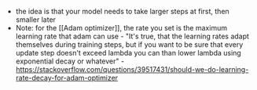 - the idea is that your model needs to take larger steps at first, then smaller later
- Note: for the [[Adam optimizer]], the rate you set is the maximum learning rate that adam can use
		- "It's true, that the learning rates adapt themselves during training steps, but if you want to be sure that every update step doesn't exceed lambda you can than lower lambda using exponential decay or whatever"
		- https://stackoverflow.com/questions/39517431/should-we-do-learning-rate-decay-for-adam-optimizer